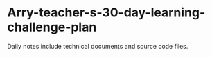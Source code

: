 # Arry-teacher-s-30-day-learning-challenge-plan
Daily notes include technical documents and source code files.
